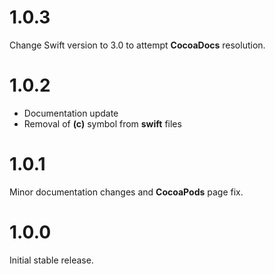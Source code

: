 # 1.0.3
Change Swift version to 3.0 to attempt **CocoaDocs** resolution.

# 1.0.2
* Documentation update
* Removal of **(c)** symbol from **swift** files

# 1.0.1
Minor documentation changes and **CocoaPods** page fix.

# 1.0.0
Initial stable release.
